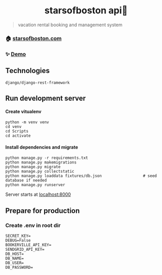 
<h1 align="center">starsofboston api👋</h1>


> vacation rental booking and management system

### 🏠 [starsofboston.com](https://www.starsofboston.com)


### ✨ [Demo](http://stars-website-react-2.ue.r.appspot.com/)


## Technologies
```
django/django-rest-framework
```

## Run development server
#### Create vitualenv
```
python -m venv venv
cd venv
cd Scripts
cd activate
```
#### Install dependencies and migrate
```
python manage.py -r requirements.txt
python manage.py makemigrations
python manage.py migrate
python manage.py collectstatic
python manage.py loaddata fixtures/db.json                  # seed database if needed
python manage.py runserver

```
Server starts at [localhost:8000](http://localhost:8000)
## Prepare for production

### Create .env in root dir
```
SECRET_KEY=
DEBUG=False
BOOKERVILLE_API_KEY=
SENDGRID_API_KEY=
DB_HOST=
DB_NAME=
DB_USER=
DB_PASSWORD=
```